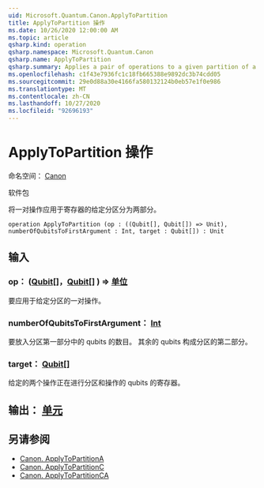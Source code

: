 ```yaml
---
uid: Microsoft.Quantum.Canon.ApplyToPartition
title: ApplyToPartition 操作
ms.date: 10/26/2020 12:00:00 AM
ms.topic: article
qsharp.kind: operation
qsharp.namespace: Microsoft.Quantum.Canon
qsharp.name: ApplyToPartition
qsharp.summary: Applies a pair of operations to a given partition of a register into two parts.
ms.openlocfilehash: c1f43e7936fc1c18fb665388e9892dc3b74cdd05
ms.sourcegitcommit: 29e0d88a30e4166fa580132124b0eb57e1f0e986
ms.translationtype: MT
ms.contentlocale: zh-CN
ms.lasthandoff: 10/27/2020
ms.locfileid: "92696193"
---
```

# <a name="applytopartition-operation"></a>ApplyToPartition 操作

命名空间： [Canon](xref:Microsoft.Quantum.Canon)

软件包 [](https://nuget.org/packages/)


将一对操作应用于寄存器的给定分区分为两部分。

```qsharp
operation ApplyToPartition (op : ((Qubit[], Qubit[]) => Unit), numberOfQubitsToFirstArgument : Int, target : Qubit[]) : Unit
```


## <a name="input"></a>输入

### <a name="op--qubitqubit--unit"></a>op： ([Qubit](xref:microsoft.quantum.lang-ref.qubit)[]，[Qubit](xref:microsoft.quantum.lang-ref.qubit)[] ) => [单位](xref:microsoft.quantum.lang-ref.unit) 

要应用于给定分区的一对操作。


### <a name="numberofqubitstofirstargument--int"></a>numberOfQubitsToFirstArgument： [Int](xref:microsoft.quantum.lang-ref.int)

要放入分区第一部分中的 qubits 的数目。
其余的 qubits 构成分区的第二部分。


### <a name="target--qubit"></a>target： [Qubit](xref:microsoft.quantum.lang-ref.qubit)[]

给定的两个操作正在进行分区和操作的 qubits 的寄存器。



## <a name="output--unit"></a>输出： [单元](xref:microsoft.quantum.lang-ref.unit)



## <a name="see-also"></a>另请参阅

- [Canon. ApplyToPartitionA](xref:Microsoft.Quantum.Canon.ApplyToPartitionA)
- [Canon. ApplyToPartitionC](xref:Microsoft.Quantum.Canon.ApplyToPartitionC)
- [Canon. ApplyToPartitionCA](xref:Microsoft.Quantum.Canon.ApplyToPartitionCA)